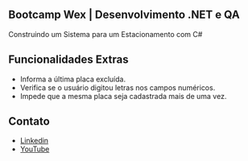 
## Bootcamp Wex | Desenvolvimento .NET e QA
Construindo um Sistema para um Estacionamento com C#


## Funcionalidades Extras

* Informa a última placa excluída.
* Verifica se o usuário digitou letras nos campos numéricos.
* Impede que a mesma placa seja cadastrada mais de uma vez.



## Contato

 - [Linkedin](https://www.linkedin.com/in/thiago-de-lima-980977134/)
 - [YouTube](https://www.youtube.com/@thi-lima)
